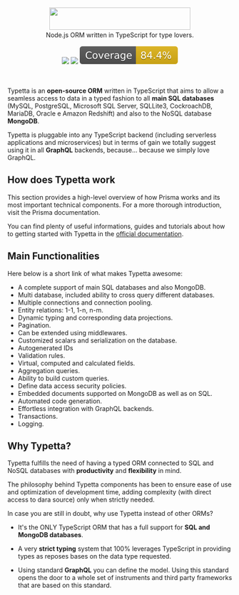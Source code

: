 <div align="center">
  <br/>
  <br/>
  <a href="https://twinlogix.github.io/typetta/">
    <img src="https://github.com/twinlogix/typetta/blob/master/docs/assets/img/logo.png" width="316" height="50">
  </a>
  <br/>
  Node.js ORM written in TypeScript for type lovers.
  <br/>
  <br/>
  <div>
    <a href="https://opensource.org/licenses/Apache-2.0"><img src="https://img.shields.io/badge/License-Apache_2.0-blue.svg"/></a>
    <a href="https://www.codacy.com/gh/twinlogix/typetta/dashboard?utm_source=github.com&amp;utm_medium=referral&amp;utm_content=twinlogix/typetta&amp;utm_campaign=Badge_Grade"><img src="https://app.codacy.com/project/badge/Grade/3c49f8a206cf4deeb41b289d151434f7"/></a>
    <img src="./coverage/badge.svg">
  </div>
  <br/>
  <br/>
</div>

Typetta is an **open-source ORM** written in TypeScript that aims to allow a seamless access to data in a typed fashion to all **main SQL databases** (MySQL, PostgreSQL, Microsoft SQL Server, SQLLite3, CockroachDB, MariaDB, Oracle e Amazon Redshift) and also to the NoSQL database **MongoDB**.

Typetta is pluggable into any TypeScript backend (including serverless applications and microservices) but in terms of gain we totally suggest using it in all **GraphQL** backends, because... because we simply love GraphQL.

## How does Typetta work

This section provides a high-level overview of how Prisma works and its most important technical components. For a more thorough introduction, visit the Prisma documentation.

You can find plenty of useful informations, guides and tutorials about how to getting started with Typetta in the [official documentation](https://twinlogix.github.io/typetta/).

## Main Functionalities

Here below is a short link of what makes Typetta awesome:

-   A complete support of main SQL databases and also MongoDB.
-   Multi database, included ability to cross query different databases.
-   Multiple connections and connection pooling.
-   Entity relations: 1-1, 1-n, n-m.
-   Dynamic typing and corresponding data projections.
-   Pagination.
-   Can be extended using middlewares.
-   Customized scalars and serialization on the database.
-   Autogenerated IDs
-   Validation rules.
-   Virtual, computed and calculated fields.
-   Aggregation queries.
-   Ability to build custom queries.
-   Define data access security policies.
-   Embedded documents supported on MongoDB as well as on SQL.
-   Automated code generation.
-   Effortless integration with GraphQL backends.
-   Transactions.
-   Logging.

## Why Typetta?

Typetta fulfills the need of having a typed ORM connected to SQL and NoSQL databases with **productivity** and **flexibility** in mind.

The philosophy behind Typetta components has been to ensure ease of use and optimization of development time, adding complexity (with direct access to dara source) only when strictly needed.

In case you are still in doubt, why use Typetta instead of other ORMs?

- It's the ONLY TypeScript ORM that has a full support for **SQL and MongoDB databases**.
  
- A very **strict typing** system that 100% leverages TypeScript in providing types as reposes bases on the data type requested.

- Using standard **GraphQL** you can define the model. Using this standard opens the door  to a whole set of instruments and third party frameworks that are based on this standard.